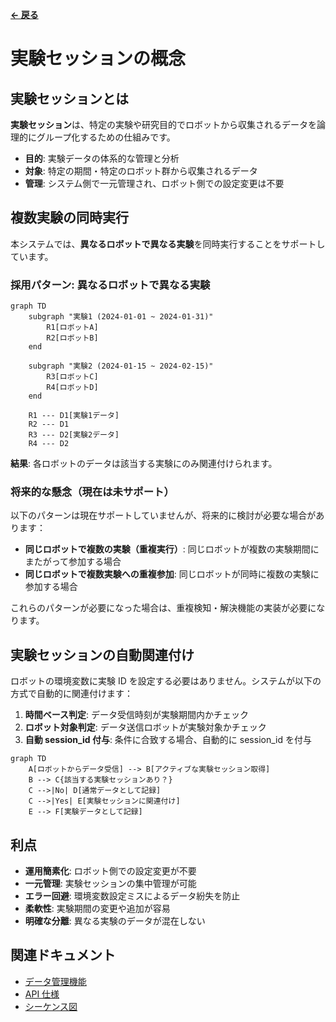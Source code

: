 **[← 戻る](index.md)**

# 実験セッションの概念

## 実験セッションとは

**実験セッション**は、特定の実験や研究目的でロボットから収集されるデータを論理的にグループ化するための仕組みです。

- **目的**: 実験データの体系的な管理と分析
- **対象**: 特定の期間・特定のロボット群から収集されるデータ
- **管理**: システム側で一元管理され、ロボット側での設定変更は不要

## 複数実験の同時実行

本システムでは、**異なるロボットで異なる実験**を同時実行することをサポートしています。

### 採用パターン: 異なるロボットで異なる実験

```mermaid
graph TD
    subgraph "実験1 (2024-01-01 ~ 2024-01-31)"
        R1[ロボットA]
        R2[ロボットB]
    end

    subgraph "実験2 (2024-01-15 ~ 2024-02-15)"
        R3[ロボットC]
        R4[ロボットD]
    end

    R1 --- D1[実験1データ]
    R2 --- D1
    R3 --- D2[実験2データ]
    R4 --- D2
```

**結果**: 各ロボットのデータは該当する実験にのみ関連付けられます。

### 将来的な懸念（現在は未サポート）

以下のパターンは現在サポートしていませんが、将来的に検討が必要な場合があります：

- **同じロボットで複数の実験（重複実行）**: 同じロボットが複数の実験期間にまたがって参加する場合
- **同じロボットで複数実験への重複参加**: 同じロボットが同時に複数の実験に参加する場合

これらのパターンが必要になった場合は、重複検知・解決機能の実装が必要になります。

## 実験セッションの自動関連付け

ロボットの環境変数に実験 ID を設定する必要はありません。システムが以下の方式で自動的に関連付けます：

1. **時間ベース判定**: データ受信時刻が実験期間内かチェック
2. **ロボット対象判定**: データ送信ロボットが実験対象かチェック
3. **自動 session_id 付与**: 条件に合致する場合、自動的に session_id を付与

```mermaid
graph TD
    A[ロボットからデータ受信] --> B[アクティブな実験セッション取得]
    B --> C{該当する実験セッションあり？}
    C -->|No| D[通常データとして記録]
    C -->|Yes| E[実験セッションに関連付け]
    E --> F[実験データとして記録]
```

## 利点

- **運用簡素化**: ロボット側での設定変更が不要
- **一元管理**: 実験セッションの集中管理が可能
- **エラー回避**: 環境変数設定ミスによるデータ紛失を防止
- **柔軟性**: 実験期間の変更や追加が容易
- **明確な分離**: 異なる実験のデータが混在しない

## 関連ドキュメント

- [データ管理機能](index.md)
- [API 仕様](api_spec.md)
- [シーケンス図](sequence.mmd)
